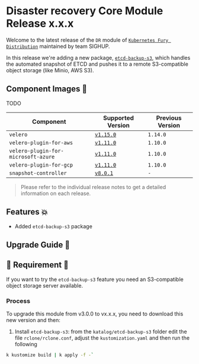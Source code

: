 # Disaster recovery Core Module Release x.x.x

Welcome to the latest release of the `DR` module of [`Kubernetes Fury Distribution`](https://github.com/sighupio/fury-distribution) maintained by team SIGHUP.

In this release we're adding a new package, [`etcd-backup-s3`](../../katalog/etcd-backup-s3/README.md), which handles the automated snapshot of ETCD and pushes it to a remote S3-compatible object storage (like Minio, AWS S3).

## Component Images 🚢

TODO

| Component                           | Supported Version                                                                                   | Previous Version |
|-------------------------------------|-----------------------------------------------------------------------------------------------------|------------------|
| `velero`                            | [`v1.15.0`](https://github.com/vmware-tanzu/velero/releases/tag/v1.15.0)                            | `1.14.0`         |
| `velero-plugin-for-aws`             | [`v1.11.0`](https://github.com/vmware-tanzu/velero-plugin-for-aws/releases/tag/v1.11.0)             | `1.10.0`         |
| `velero-plugin-for-microsoft-azure` | [`v1.11.0`](https://github.com/vmware-tanzu/velero-plugin-for-microsoft-azure/releases/tag/v1.11.0) | `1.10.0`         |
| `velero-plugin-for-gcp`             | [`v1.11.0`](https://github.com/vmware-tanzu/velero-plugin-for-gcp/releases/tag/v1.11.0)             | `1.10.0`         |
| `snapshot-controller`               | [`v8.0.1`](https://github.com/vmware-tanzu/velero-plugin-for-gcp/releases/tag/v1.11.0)              | `-`              |

> Please refer to the individual release notes to get a detailed information on each release.

## Features 💥

- Added `etcd-backup-s3` package

## Upgrade Guide 🦮

## 🚨 Requirement 🚨
If you want to try the `etcd-backup-s3` feature you need an S3-compatible object storage server available.

### Process
To upgrade this module from v3.0.0 to vx.x.x, you need to download this new version and then:

1. Install `etcd-backup-s3`: from the `katalog/etcd-backup-s3` folder edit the file `rclone/rclone.conf`, adjust the `kustomization.yaml` and then run the following
```bash
k kustomize build | k apply -f -`
```
